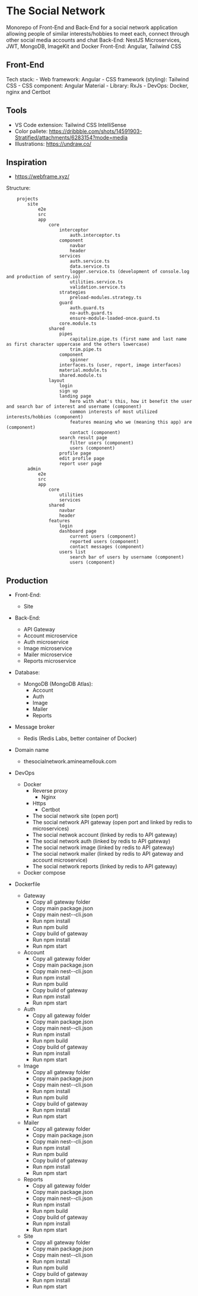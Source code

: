 # The Social Network
Monorepo of Front-End and Back-End for a social network application allowing people of similar interests/hobbies to meet each, connect through other social media accounts and chat
Back-End: NestJS Microservices, JWT, MongoDB, ImageKit and Docker
Front-End: Angular, Tailwind CSS

## Front-End
Tech stack:
    - Web framework: Angular
    - CSS framework (styling): Tailwind CSS
    - CSS component: Angular Material
    - Library: RxJs
    - DevOps: Docker, nginx and Certbot

## Tools
- VS Code extension: Tailwind CSS IntelliSense
- Color pallete: https://dribbble.com/shots/14591903-Stratified/attachments/6283154?mode=media
- Illustrations: https://undraw.co/

## Inspiration
- https://webframe.xyz/

Structure:
```
    projects
        site
            e2e
            src
            app
                core
                    interceptor
                        auth.interceptor.ts
                    component
                        navbar
                        header
                    services
                        auth.service.ts
                        data.service.ts
                        logger.service.ts (development of console.log and production of sentry.io)
                        utilities.service.ts
                        validation.service.ts
                    strategies
                        preload-modules.strategy.ts
                    guard
                        auth.guard.ts
                        no-auth.guard.ts
                        ensure-module-loaded-once.guard.ts
                    core.module.ts
                shared
                    pipes
                        capitalize.pipe.ts (first name and last name as first character uppercase and the others lowercase)
                        trim.pipe.ts
                    component
                        spinner
                    interfaces.ts (user, report, image interfaces)
                    material.module.ts
                    shared.module.ts
                layout
                    login
                    sign up
                    landing page
                        hero with what's this, how it benefit the user and search bar of interest and username (component)
                        common interests of most utilized interests/hobbies (component)
                        features meaning who we (meaning this app) are (component)
                        contact (component)
                    search result page
                        filter users (component)
                        users (component)
                    profile page
                    edit profile page
                    report user page
        admin
            e2e
            src
            app
                core
                    utilities
                    services
                shared
                    navbar
                    header
                features
                    login
                    dashboard page
                        current users (component)
                        reported users (component)
                        contact messages (component)
                    users list
                        search bar of users by username (component)
                        users (component)
```

## Production
- Front-End:
    - Site
- Back-End:
    - API Gateway
    - Account microservice
    - Auth microservice
    - Image microservice
    - Mailer microservice
    - Reports microservice
- Database:
    - MongoDB (MongoDB Atlas):
        - Account
        - Auth
        - Image
        - Mailer
        - Reports
- Message broker
    - Redis (Redis Labs, better container of Docker)
- Domain name
    - thesocialnetwork.amineamellouk.com
- DevOps
    - Docker
        - Reverse proxy
            - Nginx
        - Https
            - Certbot
        - The social network site (open port)
        - The social network API gateway (open port and linked by redis to microservices)
        - The social netwok account (linked by redis to API gateway)
        - The social network auth (linked by redis to API gateway)
        - The social network image (linked by redis to API gateway)
        - The social network mailer (linked by redis to API gateway and account microservice)
        - The social network reports (linked by redis to API gateway)
    - Docker compose

- Dockerfile
    - Gateway
        - Copy all gateway folder
        - Copy main package.json
        - Copy main nest--cli.json
        - Run npm install
        - Run npm build
        - Copy build of gateway
        - Run npm install
        - Run npm start
    - Account
        - Copy all gateway folder
        - Copy main package.json
        - Copy main nest--cli.json
        - Run npm install
        - Run npm build
        - Copy build of gateway
        - Run npm install
        - Run npm start
    - Auth
        - Copy all gateway folder
        - Copy main package.json
        - Copy main nest--cli.json
        - Run npm install
        - Run npm build
        - Copy build of gateway
        - Run npm install
        - Run npm start
    - Image
        - Copy all gateway folder
        - Copy main package.json
        - Copy main nest--cli.json
        - Run npm install
        - Run npm build
        - Copy build of gateway
        - Run npm install
        - Run npm start
    - Mailer
        - Copy all gateway folder
        - Copy main package.json
        - Copy main nest--cli.json
        - Run npm install
        - Run npm build
        - Copy build of gateway
        - Run npm install
        - Run npm start
    - Reports
        - Copy all gateway folder
        - Copy main package.json
        - Copy main nest--cli.json
        - Run npm install
        - Run npm build
        - Copy build of gateway
        - Run npm install
        - Run npm start
    - Site
        - Copy all gateway folder
        - Copy main package.json
        - Copy main nest--cli.json
        - Run npm install
        - Run npm build
        - Copy build of gateway
        - Run npm install
        - Run npm start